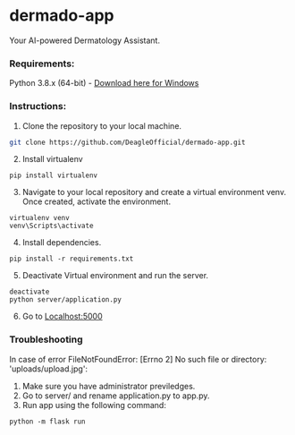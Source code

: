 # dermado-app
Your AI-powered Dermatology Assistant.

### Requirements: 
Python 3.8.x (64-bit) - [Download here for Windows](https://www.python.org/ftp/python/3.8.6/python-3.8.6-amd64.exe)

### Instructions:
1. Clone the repository to your local machine. 
```bash
git clone https://github.com/DeagleOfficial/dermado-app.git
```
2. Install virtualenv
```
pip install virtualenv
```

3. Navigate to your local repository and create a virtual environment venv. Once created, activate the environment.
```
virtualenv venv
venv\Scripts\activate
```

4. Install dependencies. 
```
pip install -r requirements.txt
```

5. Deactivate Virtual environment and run the server.
```
deactivate
python server/application.py
```

6. Go to [Localhost:5000](http://localhost:5000/)

### Troubleshooting
In case of error FileNotFoundError: [Errno 2] No such file or directory: 'uploads/upload.jpg':
1. Make sure you have administrator previledges. 
2. Go to server/ and rename application.py to app.py.
3. Run app using the following command:
```
python -m flask run
```
